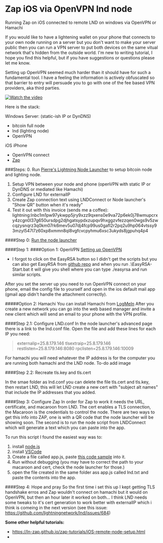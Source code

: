 # Zap iOS via OpenVPN lnd node
Running Zap on iOS connected to remote LND on windows via OpenVPN or Hamachi 

If you would like to have a lightening wallet on your phone that connects to your own node running on a server but you don't want to make your server public then you can run a VPN server to put both devices on the same vitual network that's hidden from the outside world. I'm new to writing tutorial, I hope you find this helpful, but if you have suggestions or questions please let me know.

Setting up OpenVPN seemed much harder than it should have for such a fundamental tool. I have a feeling the information is actively obfuscated so that barrier to entry will persuade you to go with one of the fee based VPN providers, aka third parties.

[![Watch the video](https://img.youtube.com/vi/ra8-WnOhoVM/maxresdefault.jpg)](https://youtu.be/ra8-WnOhoVM)

Here is the stack:

Windows Server: (static-ish IP or DynDNS)
- bitcoin full node
- lnd (lighting node)
- OpenVPN 

iOS iPhone
- OpenVPN connect
- [Zap](https://github.com/LN-Zap/zap-iOS)

###Steps:
0. Run [Pierre's Lightning Node Launcher](https://medium.com/lightning-power-users/easy-lightning-with-node-launcher-zap-488133edfbd) to setup bitcoin node and lighting node.
1. Setup VPN between your node and phone (openVPN with static IP or DynDNS or mediated like Hamachi)
2. Configure LND for externalIP
3. Create Zap connection text using LNDConnect or Node launcher's "Show QR" button when it's ready"
4. Test it out with this invoice (sends me a coffee): lightning:lnbc1m1pw97ykwpp5jry9xzz9qxens0e9va72p6ek0j78wmupcrxy4zcgn0l37g650ursdpg2djhgatsypdxzupqv9hxggzvfezzqen0wgs9v5zwcqzysnqrz3q0km07rk6mev5u07dj4fcp99us0gafl2r2pq2u9hp064vtssy93mzyl547l7z60xp8xmmn8ql8vgfcvcpyhmu6xsc3ukyds8jgpuhq4p4

####Step 0: [Run the node launcher](https://medium.com/lightning-power-users/easy-lightning-with-node-launcher-zap-488133edfbd)

####Step 1: 
####Option 1: OpenVPN
[Setting up OpenVPN](https://www.reddit.com/r/OpenVPN/comments/81q2q6/guide_how_to_set_up_openvpn_server_on_windows_10/)
* I forgot to click on the EasyRSA button so I didn't get the scripts but you can also get EasyRSA from [github repo](https://github.com/OpenVPN/easy-rsa/releases) and when you run .\EasyRSA-Start.bat it will give you shell where you can type ./easyrsa and run similar scripts.

After you set the server up you need to run OpenVPN connect on your phone, email the config file to yourself and open in the ios default mail app (gmail app didn't handle the attachment correctly).

#####Option 2: Hamachi
You can install Hamachi from [LogMeIn](https://www.vpn.net)
After you create a new network you can go into the web based manager and invite a new client which will send an email to your phone with the VPN profile.

####Step 2.1: Configure LND.conf
In the node launcher's advanced page there is a link to the lnd.conf file. Open the file and add these lines for each IP you need:

> externalip=25.8.179.146 
> tlsextraip=25.8.179.146
> restlisten=25.8.179.146:8080 
> rpclisten=25.8.179.146:10009

For hamachi you will need whatever the IP address is for the computer you are running both hamachi and the LND node. To-do add image

####Step 2.2: Recreate tls.key and tls.cert

In the smae folder as lnd.conf you can delete the file tls.cert and tls.key, then restart LND, this will let LND create a new cert with "subject alt names" that include the IP addresses that you added.

####Step 3: Configure Zap
In order for Zap to work it needs the URL, certificate, and macaroon from LND. The cert enables a TLS connection, the Macaroon is the credentials to control the node. There are two ways to get this info into ZAP, one is with a QR code that the node launcher will be showing soon. The second is to run the node script from LNDConnect which will generate a text which you can paste into the app.

To run this script I found the easiest way was to:
1. install [node.js](https://nodejs.org/en/download/)
2. install [VSCode](https://code.visualstudio.com/download)
3. Create a file called app.js, paste [this code sample](https://gist.github.com/missaghi/342929aa8adb0503a1e4c4eca77db0b2) into it.
4. Run without debugging (you may have to correct the path to your macaroon and cert, check the node launcher for those.)
5. open the file created in the same folder ass app.js called lnd.txt and paste the contents into the app.

####Step 4: Hope and pray
So the first time i set this up I kept getting TLS handshake erros and Zap wouldn't connect on hamachi but it would on OpenVPN, but then an hour later it worked on both... I think LND needs some tweaks to it's cert generation to work better with externalIP which i think is comeing in the next version (see this issue: https://github.com/lightningnetwork/lnd/issues/684)

**Some other helpful tutorials:**
- https://ln-zap.github.io/zap-tutorials/iOS-remote-node-setup.html
- 
